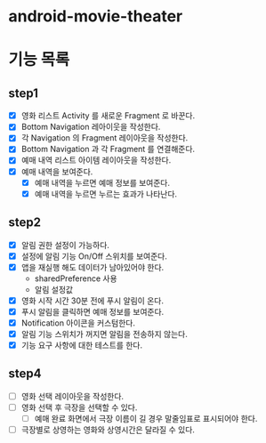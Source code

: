 # android-movie-theater

# 기능 목록
## step1
- [x] 영화 리스트 Activity 를 새로운 Fragment 로 바꾼다.
- [x] Bottom Navigation 레아이웃을 작성한다.
- [x] 각 Navigation 의 Fragment 레이아웃을 작성한다.
- [x] Bottom Navigation 과 각 Fragment 를 연결해준다.
- [x] 예매 내역 리스트 아이템 레이아웃을 작성한다.
- [x] 예매 내역을 보여준다.
  - [x] 예매 내역을 누르면 예매 정보를 보여준다.
  - [x] 예매 내역을 누르면 누르는 효과가 나타난다. 

## step2
- [x] 알림 권한 설정이 가능하다.
- [x] 설정에 알림 기능 On/Off 스위치를 보여준다.
- [x] 앱을 재실행 해도 데이터가 남아있어야 한다.
  - sharedPreference 사용
  - 알림 설정값
- [x] 영화 시작 시간 30분 전에 푸시 알림이 온다.
- [x] 푸시 알림을 클릭하면 예매 정보를 보여준다.
- [x] Notification 아이콘을 커스텀한다.
- [x] 알림 기능 스위치가 꺼지면 알림을 전송하지 않는다.
- [x] 기능 요구 사항에 대한 테스트를 한다.

## step4
- [ ] 영화 선택 레이아웃을 작성한다.
- [ ] 영화 선택 후 극장을 선택할 수 있다.
  - [ ] 예매 완료 화면에서 극장 이름이 길 경우 말줄임표로 표시되어야 한다.
- [ ] 극장별로 상영하는 영화와 상영시간은 달라질 수 있다.
